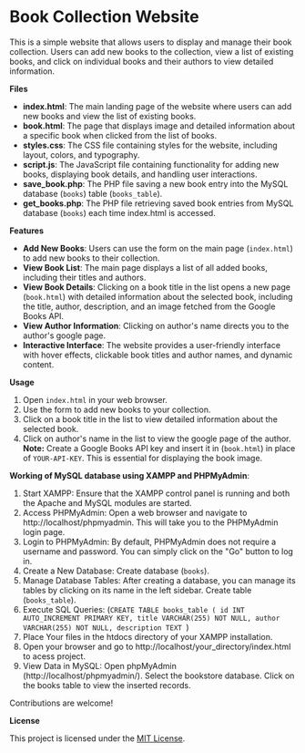 # **Book Collection Website**

This is a simple website that allows users to display and manage their book collection. Users can add new books to the collection, view a list of existing books, and click on individual books and their authors to view detailed information.

**Files**

- **index.html**: The main landing page of the website where users can add new books and view the list of existing books.
- **book.html**: The page that displays image and detailed information about a specific book when clicked from the list of books. 
- **styles.css**: The CSS file containing styles for the website, including layout, colors, and typography.
- **script.js**: The JavaScript file containing functionality for adding new books, displaying book details, and handling user interactions.
- **save_book.php**: The PHP file saving a new book entry into the MySQL database (`books`) table (`books_table`).
- **get_books.php**: The PHP file retrieving saved book entries from MySQL database (`books`) each time index.html is accessed.

**Features**

- **Add New Books**: Users can use the form on the main page (`index.html`) to add new books to their collection.
- **View Book List**: The main page displays a list of all added books, including their titles and authors.
- **View Book Details**: Clicking on a book title in the list opens a new page (`book.html`) with detailed information about the selected book, including the title, author, description, and an image fetched from the Google Books API.
- **View Author Information**: Clicking on author's name directs you to the author's google page.
- **Interactive Interface**: The website provides a user-friendly interface with hover effects, clickable book titles and author names, and dynamic content.

**Usage**

1. Open `index.html` in your web browser.
2. Use the form to add new books to your collection.
3. Click on a book title in the list to view detailed information about the selected book.
4. Click on author's name in the list to view the google page of the author.
**Note:** Create a Google Books API key and insert it in (`book.html`) in place of `YOUR-API-KEY`. This is essential for displaying the book image.

**Working of MySQL database using XAMPP and PHPMyAdmin**:

1. Start XAMPP: Ensure that the XAMPP control panel is running and both the Apache and MySQL modules are started.
2. Access PHPMyAdmin: Open a web browser and navigate to http://localhost/phpmyadmin. This will take you to the PHPMyAdmin login page.
3. Login to PHPMyAdmin: By default, PHPMyAdmin does not require a username and password. You can simply click on the "Go" button to log in.
4. Create a New Database: Create database (`books`).
5. Manage Database Tables: After creating a database, you can manage its tables by clicking on its name in the left sidebar. Create table (`books_table`).
6. Execute SQL Queries:
   (`CREATE TABLE books_table (
    id INT AUTO_INCREMENT PRIMARY KEY,
    title VARCHAR(255) NOT NULL,
    author VARCHAR(255) NOT NULL,
    description TEXT
   `)
7. Place Your files in the htdocs directory of your XAMPP installation.
8. Open your browser and go to http://localhost/your_directory/index.html to acess project.
9. View Data in MySQL: Open phpMyAdmin (http://localhost/phpmyadmin/).
                       Select the bookstore database.
                       Click on the books table to view the inserted records.

 
Contributions are welcome! 

**License**

This project is licensed under the [MIT License](LICENSE).
